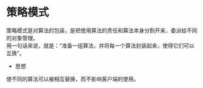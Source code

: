 # 策略模式  

策略模式是对算法的包装，是把使用算法的责任和算法本身分割开来，委派给不同的对象管理。  
用一句话来说，就是：“准备一组算法，并将每一个算法封装起来，使得它们可以互换”。  

* 思想

使不同的算法可以被相互替换，而不影响客户端的使用。  

